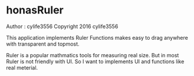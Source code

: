 # honasRuler

Author : cylife3556
Copyright 2016 cylife3556 

This application implements Ruler Functions makes easy to drag anywhere with transparent and topmost.

Ruler is a popular mathmatics tools for measuring real size. But in most Ruler is not friendly with UI.
So I want to implements UI and functions like real meterial.
